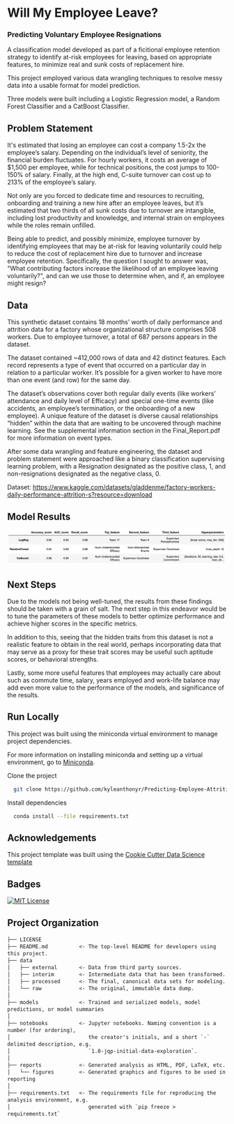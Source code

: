# Will My Employee Leave?

### Predicting Voluntary Employee Resignations

A classification model developed as part of a ficitional employee retention strategy to identify at-risk employees for leaving, based on appropriate features, to minimize real and sunk costs of replacement hire.

This project employed various data wrangling techniques to resolve messy data into a usable format for model prediction.

Three models were built including a Logistic Regression model, a Random Forest Classifier and a CatBoost Classifier.

## Problem Statement

It's estimated that losing an employee can cost a company 1.5-2x the employee’s salary. Depending on the individual’s level of seniority, the financial burden fluctuates. For hourly workers, it costs an average of $1,500 per employee, while for technical positions, the cost jumps to 100-150% of salary. Finally, at the high end, C-suite turnover can cost up to 213% of the employee’s salary.

Not only are you forced to dedicate time and resources to recruiting, onboarding and training a new hire after an employee leaves, but it’s estimated that two thirds of all sunk costs due to turnover are intangible, including lost productivity and knowledge, and internal strain on employees while the roles remain unfilled.

Being able to predict, and possibly minimize, employee turnover by identifying employees that may be at-risk for leaving voluntarily could help to reduce the cost of replacement hire due to turnover and increase employee retention. Specifically, the question I sought to answer was, "What contributing factors increase the likelihood of an employee leaving voluntarily?", and can we use those to determine when, and if, an employee might resign?

## Data

This synthetic dataset contains 18 months’ worth of daily performance and attrition data for a factory whose organizational structure comprises 508 workers. Due to employee turnover, a total of 687 persons appears in the dataset.

The dataset contained ~412,000 rows of data and 42 distinct features. Each record represents a type of event that occurred on a particular day in relation to a particular worker. It’s possible for a given worker to have more than one event (and row) for the same day.

The dataset’s observations cover both regular daily events (like workers’ attendance and daily level of Efficacy) and special one-time events (like accidents, an employee’s termination, or the onboarding of a new employee). A unique feature of the dataset is diverse causal relationships “hidden” within the data that are waiting to be uncovered through machine learning. See the supplemental information section in the Final_Report.pdf for more information on event types.

After some data wrangling and feature engineering, the dataset and problem statement were approached like a binary classification supervising learning problem, with a Resignation designated as the positive class, 1, and non-resignations designated as the negative class, 0.

Dataset: https://www.kaggle.com/datasets/gladdenme/factory-workers-daily-performance-attrition-s?resource=download

## Model Results

![Alt text](model_results.png)

## Next Steps

Due to the models not being well-tuned, the results from these findings should be taken with a grain of salt. The next step in this endeavor would be to tune the parameters of these models to better optimize performance and achieve higher scores in the specific metrics.

In addition to this, seeing that the hidden traits from this dataset is not a realistic feature to obtain in the real world, perhaps incorporating data that may serve as a proxy for these trait scores may be useful such aptitude scores, or behavioral strengths.

Lastly, some more useful features that employees may actually care about such as commute time, salary, years employed and work-life balance may add even more value to the performance of the models, and significance of the results.

## Run Locally

This project was built using the miniconda virtual environment to manage project dependencies.

For more information on installing miniconda and setting up a virtual environment, go to [Miniconda](https://docs.conda.io/projects/miniconda/en/latest/).

Clone the project

```bash
  git clone https://github.com/kyleanthonyr/Predicting-Employee-Attrition/
```

Install dependencies

```bash
  conda install --file requirements.txt
```

## Acknowledgements

This project template was built using the [Cookie Cutter Data Science template](https://drivendata.github.io/cookiecutter-data-science/)

## Badges

[![MIT License](https://img.shields.io/badge/License-MIT-green.svg)](https://choosealicense.com/licenses/mit/)

## Project Organization

    ├── LICENSE
    ├── README.md          <- The top-level README for developers using this project.
    ├── data
    │   ├── external       <- Data from third party sources.
    │   ├── interim        <- Intermediate data that has been transformed.
    │   ├── processed      <- The final, canonical data sets for modeling.
    │   └── raw            <- The original, immutable data dump.
    │
    ├── models             <- Trained and serialized models, model predictions, or model summaries
    │
    ├── notebooks          <- Jupyter notebooks. Naming convention is a number (for ordering),
    │                         the creator's initials, and a short `-` delimited description, e.g.
    │                         `1.0-jqp-initial-data-exploration`.
    │
    ├── reports            <- Generated analysis as HTML, PDF, LaTeX, etc.
    │   └── figures        <- Generated graphics and figures to be used in reporting
    │
    ├── requirements.txt   <- The requirements file for reproducing the analysis environment, e.g.
    │                         generated with `pip freeze > requirements.txt`
